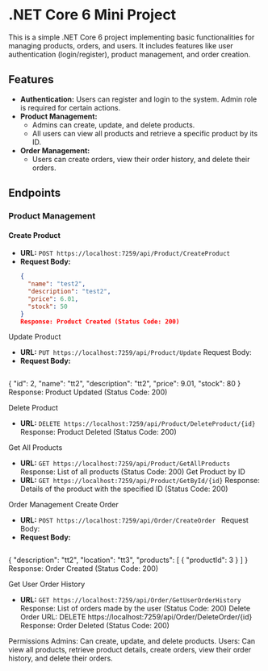 # .NET Core 6 Mini Project

This is a simple .NET Core 6 project implementing basic functionalities for managing products, orders, and users. It includes features like user authentication (login/register), product management, and order creation.

## Features

- **Authentication:** Users can register and login to the system. Admin role is required for certain actions.
- **Product Management:**
  - Admins can create, update, and delete products.
  - All users can view all products and retrieve a specific product by its ID.
- **Order Management:**
  - Users can create orders, view their order history, and delete their orders.

## Endpoints

### Product Management

#### Create Product
- **URL:** `POST https://localhost:7259/api/Product/CreateProduct`
- **Request Body:**
  ```json
  {
    "name": "test2",
    "description": "test2",
    "price": 6.01,
    "stock": 50
  }
  Response: Product Created (Status Code: 200)

Update Product
- **URL:** `PUT https://localhost:7259/api/Product/Update`
Request Body:
- **Request Body:**
  ```json
{
  "id": 2,
  "name": "tt2",
  "description": "tt2",
  "price": 9.01,
  "stock": 80
}
Response: Product Updated (Status Code: 200)


Delete Product
- **URL:** ` DELETE https://localhost:7259/api/Product/DeleteProduct/{id} `
Response: Product Deleted (Status Code: 200)

Get All Products
- **URL:** ` GET https://localhost:7259/api/Product/GetAllProducts `
Response: List of all products (Status Code: 200)
Get Product by ID
- **URL:** ` GET https://localhost:7259/api/Product/GetById/{id} `
Response: Details of the product with the specified ID (Status Code: 200)


Order Management
Create Order
- **URL:** ` POST https://localhost:7259/api/Order/CreateOrder  `
Request Body:
- **Request Body:**
  ```json
{
  "description": "tt2",
  "location": "tt3",
  "products": [
    {
      "productId": 3
    }
  ]
}
Response: Order Created (Status Code: 200)

Get User Order History
- **URL:** ` GET https://localhost:7259/api/Order/GetUserOrderHistory  `
Response: List of orders made by the user (Status Code: 200)
Delete Order
URL: DELETE https://localhost:7259/api/Order/DeleteOrder/{id}
Response: Order Deleted (Status Code: 200)

Permissions
Admins: Can create, update, and delete products.
Users: Can view all products, retrieve product details, create orders, view their order history, and delete their orders.

